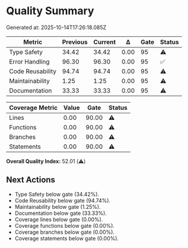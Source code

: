 # Quality Summary

Generated at: 2025-10-14T17:26:18.085Z

| Metric | Previous | Current | Δ | Gate | Status |
| --- | --- | --- | --- | --- | --- |
| Type Safety | 34.42 | 34.42 | 0.00 | 95 | ⚠️ |
| Error Handling | 96.30 | 96.30 | 0.00 | 95 | ✅ |
| Code Reusability | 94.74 | 94.74 | 0.00 | 95 | ⚠️ |
| Maintainability | 1.25 | 1.25 | 0.00 | 95 | ⚠️ |
| Documentation | 33.33 | 33.33 | 0.00 | 95 | ⚠️ |

| Coverage Metric | Value | Gate | Status |
| --- | --- | --- | --- |
| Lines | 0.00 | 90.00 | ⚠️ |
| Functions | 0.00 | 90.00 | ⚠️ |
| Branches | 0.00 | 90.00 | ⚠️ |
| Statements | 0.00 | 90.00 | ⚠️ |

**Overall Quality Index:** 52.01 (⚠️)

## Next Actions
- Type Safety below gate (34.42%).
- Code Reusability below gate (94.74%).
- Maintainability below gate (1.25%).
- Documentation below gate (33.33%).
- Coverage lines below gate (0.00%).
- Coverage functions below gate (0.00%).
- Coverage branches below gate (0.00%).
- Coverage statements below gate (0.00%).

